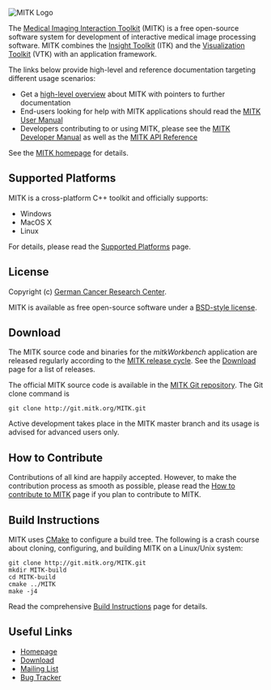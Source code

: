 ![MITK Logo][logo]

The [Medical Imaging Interaction Toolkit][mitk] (MITK) is a free open-source software
system for development of interactive medical image processing software. MITK
combines the [Insight Toolkit][itk] (ITK) and the [Visualization Toolkit][vtk] (VTK) with an application framework.

The links below provide high-level and reference documentation targeting different
usage scenarios:

 - Get a [high-level overview][mitk-overview] about MITK with pointers to further
   documentation
 - End-users looking for help with MITK applications should read the
   [MITK User Manual][mitk-usermanual]
 - Developers contributing to or using MITK, please see the [MITK Developer Manual][mitk-devmanual]
   as well as the [MITK API Reference][mitk-apiref]

See the [MITK homepage][mitk] for details.

Supported Platforms
-----------------------------

MITK is a cross-platform C++ toolkit and officially supports:

 - Windows
 - MacOS X
 - Linux

For details, please read the [Supported Platforms][platforms] page.

License
-----------

Copyright (c) [German Cancer Research Center][dkfz].

MITK is available as free open-source software under a [BSD-style license][license].

Download
---------

The MITK source code and binaries for the *mitkWorkbench* application are released regularly according to the [MITK release cycle][release-cycle]. See the [Download][download] page for a list of releases.

The official MITK source code is available in the [MITK Git repository][gitweb]. The Git clone command is

    git clone http://git.mitk.org/MITK.git

Active development takes place in the MITK master branch and its usage is advised for advanced users only.

How to Contribute
--------------

Contributions of all kind are happily accepted. However, to make the contribution process as smooth as possible, please read the [How to contribute to MITK][contribute] page if you plan to contribute to MITK.


Build Instructions
------------------------

MITK uses [CMake][cmake] to configure a build tree. The following is a crash course about cloning, configuring, and building MITK on a Linux/Unix system:

    git clone http://git.mitk.org/MITK.git
    mkdir MITK-build
    cd MITK-build
    cmake ../MITK
    make -j4

Read the comprehensive [Build Instructions][build] page for details.

Useful Links
------------------

 - [Homepage][mitk]
 - [Download][download]
 - [Mailing List][mailinglist]
 - [Bug Tracker][bugs]


[logo]: https://github.com/MITK/MITK/raw/master/mitk.png
[mitk]: http://mitk.org
[itk]: http://www.itk.org
[vtk]: http://www.vtk.org
[mitk-overview]: http://docs.mitk.org/2014.10/Overview.html
[mitk-usermanual]: http://docs.mitk.org/2014.10/UserManualPortal.html
[mitk-devmanual]: http://docs.mitk.org/2014.10/DeveloperManualPortal.html
[mitk-apiref]: http://docs.mitk.org/2014.10/usergroup0.html
[platforms]: http://docs.mitk.org/2014.10/SupportedPlatformsPage.html
[dkfz]: http://www.dkfz.de
[license]: http://mitk.org/git/?p=MITK.git;a=blob_plain;f=LICENSE.txt
[release-cycle]: http://mitk.org/MitkReleaseCycle
[download]: http://mitk.org/Download
[gitweb]: http://mitk.org/git/?p=MITK.git
[contribute]: http://mitk.org/How_to_contribute
[cmake]: http://www.cmake.org
[build]: http://docs.mitk.org/2014.10/BuildInstructionsPage.html
[mailinglist]: http://mitk.org/Mailinglist
[bugs]: http://bugs.mitk.org/

